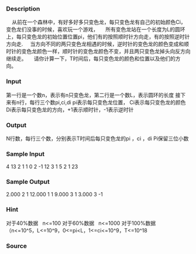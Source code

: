 
### Description
    从前在一个森林中，有好多好多只变色龙，每只变色龙有自己的初始颜色Ci，变色龙们没事的时候，喜欢玩一个游戏，
    所有变色龙站在一个长度为L的圆环上，每只变色龙的初始位置位置pi，他们有的按照顺时针方向走，有的按照逆时针方向走.
    当方向不同的两只变色龙相遇的时候，逆时针的变色龙的颜色变成和顺时针的变色龙颜色一样，顺时针的变色龙颜色不变，并且两只变色龙掉头向反方向继续走。
    请你计算一下，T时间后，每只变色龙的颜色和位置以及他们的方向。

### Input

第一行是一个数n，表示有n只变色龙，第二行是一个数L，表示圆环的长度
接下来有n行，每行三个数pi,ci,di
pi表示每只变色龙位置，
Ci表示每只变色龙的颜色
Di表示每只变色龙的方向，+1表示顺时针，-1表示逆时针

### Output
N行数，每行三个数，分别表示T时间后每只变色龙的pi ，ci ，di
Pi保留三位小数

### Sample Input
4
13
2 1 1
0 2 -1
12 3 1
5 2 1
23

### Sample Output
2.000 2 1
12.000 1 1
9.000 3 1
3.000 3 -1


### Hint
对于40%数据   n<=100
对于60%数据   n<=1000
对于100%数据     （n<=10^5，L<=10^9，0<=pi<L，1<=ci<=10^9，T<=10^18

### Source
